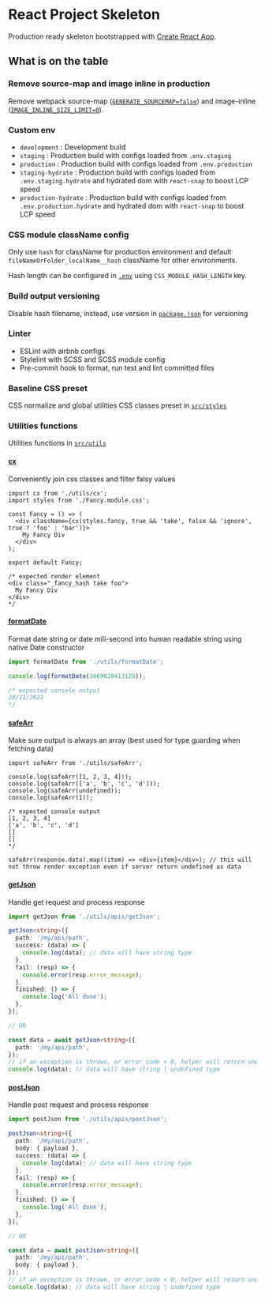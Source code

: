 # React Project Skeleton

Production ready skeleton bootstrapped with [Create React App](https://github.com/facebook/create-react-app).

## What is on the table

### Remove source-map and image inline in production

Remove webpack source-map ([`GENERATE_SOURCEMAP=false`](/.env)) and image-inline ([`IMAGE_INLINE_SIZE_LIMIT=0`](/.env)).

### Custom env

- `development` : Development build
- `staging` : Production build with configs loaded from `.env.staging`
- `production` : Production build with configs loaded from `.env.production`
- `staging-hydrate` : Production build with configs loaded from `.env.staging.hydrate` and hydrated dom with `react-snap` to boost LCP speed
- `production-hydrate` : Production build with configs loaded from `.env.production.hydrate` and hydrated dom with `react-snap` to boost LCP speed

### CSS module className config

Only use `hash` for className for production environment and default `fileNameOrFolder_localName__hash` className for other environments.

Hash length can be configured in [`.env`](/.env) using `CSS_MODULE_HASH_LENGTH` key.

### Build output versioning

Disable hash filename, instead, use version in [`package.json`](/package.json) for versioning

### Linter

- ESLint with airbnb configs
- Stylelint with SCSS and SCSS module config
- Pre-commit hook to format, run test and lint committed files

### Baseline CSS preset

CSS normalize and global utilities CSS classes preset in [`src/styles`](/src/styles/)

### Utilities functions

Utilities functions in [`src/utils`](/src/utils/)

#### [cx](/src/utils/cx.ts)

Conveniently join css classes and filter falsy values

```tsx
import cx from './utils/cx';
import styles from './Fancy.module.css';

const Fancy = () => (
  <div className={cx(styles.fancy, true && 'take', false && 'ignore', true ? 'foo' : 'bar')}>
    My Fancy Div
  </div>
);

export default Fancy;

/* expected render element
<div class="_fancy_hash take foo">
  My Fancy Div
</div>
*/
```

#### [formatDate](/src/utils/formatDate.ts)

Format date string or date mili-second into human readable string using native Date constructor

```ts
import formatDate from './utils/formatDate';

console.log(formatDate(1669620413128));

/* expected console output
28/11/2022
*/
```

#### [safeArr](/src/utils/safeArr.ts)

Make sure output is always an array (best used for type guarding when fetching data)

```tsx
import safeArr from './utils/safeArr';

console.log(safeArr([1, 2, 3, 4]));
console.log(safeArr(['a', 'b', 'c', 'd']));
console.log(safeArr(undefined));
console.log(safeArr(1));

/* expected console output
[1, 2, 3, 4]
['a', 'b', 'c', 'd']
[]
[]
*/

safeArr(response.data).map((item) => <div>{item}</div>); // this will not throw render exception even if server return undefined as data
```

#### [getJson](/src/utils/apis/getJson.ts)

Handle get request and process response

```ts
import getJson from './utils/apis/getJson';

getJson<string>({
  path: '/my/api/path',
  success: (data) => {
    console.log(data); // data will have string type
  },
  fail: (resp) => {
    console.error(resp.error_message);
  },
  finished: () => {
    console.log('All done');
  },
});

// OR

const data = await getJson<string>({
  path: '/my/api/path',
});
// if an exception is thrown, or error_code < 0, helper will return undefined
console.log(data); // data will have string | undefined type
```

#### [postJson](/src/utils/apis/postJson.ts)

Handle post request and process response

```ts
import postJson from './utils/apis/postJson';

postJson<string>({
  path: '/my/api/path',
  body: { payload },
  success: (data) => {
    console.log(data); // data will have string type
  },
  fail: (resp) => {
    console.error(resp.error_message);
  },
  finished: () => {
    console.log('All done');
  },
});

// OR

const data = await postJson<string>({
  path: '/my/api/path',
  body: { payload },
});
// if an exception is thrown, or error_code < 0, helper will return undefined
console.log(data); // data will have string | undefined type
```
